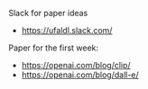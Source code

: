 Slack for paper ideas
- https://ufaldl.slack.com/

Paper for the first week:
- https://openai.com/blog/clip/
- https://openai.com/blog/dall-e/



